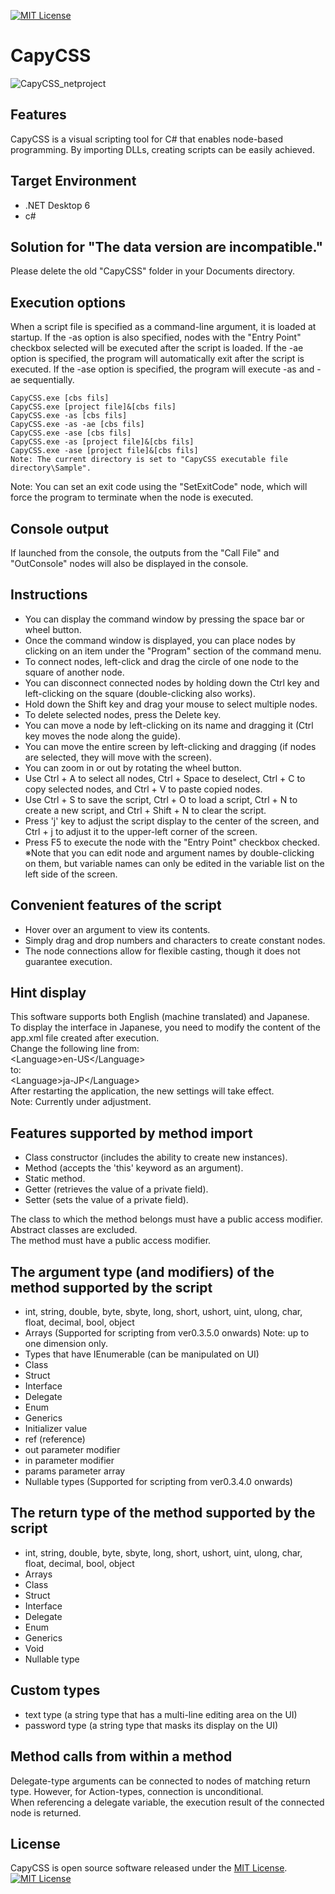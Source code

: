 [![MIT License](http://img.shields.io/badge/license-MIT-blue.svg?style=flat)](LICENSE)

# CapyCSS
![CapyCSS_netproject](https://user-images.githubusercontent.com/63950487/189475693-e937a85b-d228-450b-9288-fc376a7200a4.gif)

## Features
CapyCSS is a visual scripting tool for C# that enables node-based programming. By importing DLLs, creating scripts can be easily achieved.

## Target Environment
* .NET Desktop 6
* c#

## Solution for "The data version are incompatible."
Please delete the old "CapyCSS" folder in your Documents directory.

## Execution options
When a script file is specified as a command-line argument, it is loaded at startup. If the -as option is also specified, nodes with the "Entry Point" checkbox selected will be executed after the script is loaded. If the -ae option is specified, the program will automatically exit after the script is executed. If the -ase option is specified, the program will execute -as and -ae sequentially.
```
CapyCSS.exe [cbs fils]
CapyCSS.exe [project file]&[cbs fils]
CapyCSS.exe -as [cbs fils]
CapyCSS.exe -as -ae [cbs fils]
CapyCSS.exe -ase [cbs fils]
CapyCSS.exe -as [project file]&[cbs fils]
CapyCSS.exe -ase [project file]&[cbs fils]
Note: The current directory is set to "CapyCSS executable file directory\Sample".
```
Note: You can set an exit code using the "SetExitCode" node, which will force the program to terminate when the node is executed.

## Console output
If launched from the console, the outputs from the "Call File" and "OutConsole" nodes will also be displayed in the console.

## Instructions
* You can display the command window by pressing the space bar or wheel button.
* Once the command window is displayed, you can place nodes by clicking on an item under the "Program" section of the command menu.
* To connect nodes, left-click and drag the circle of one node to the square of another node.
* You can disconnect connected nodes by holding down the Ctrl key and left-clicking on the square (double-clicking also works).
* Hold down the Shift key and drag your mouse to select multiple nodes.
* To delete selected nodes, press the Delete key.
* You can move a node by left-clicking on its name and dragging it (Ctrl key moves the node along the guide).
* You can move the entire screen by left-clicking and dragging (if nodes are selected, they will move with the screen).
* You can zoom in or out by rotating the wheel button.
* Use Ctrl + A to select all nodes, Ctrl + Space to deselect, Ctrl + C to copy selected nodes, and Ctrl + V to paste copied nodes.
* Use Ctrl + S to save the script, Ctrl + O to load a script, Ctrl + N to create a new script, and Ctrl + Shift + N to clear the script.
* Press 'j' key to adjust the script display to the center of the screen, and Ctrl + j to adjust it to the upper-left corner of the screen.
* Press F5 to execute the node with the "Entry Point" checkbox checked.
※Note that you can edit node and argument names by double-clicking on them, but variable names can only be edited in the variable list on the left side of the screen.

## Convenient features of the script
* Hover over an argument to view its contents.
* Simply drag and drop numbers and characters to create constant nodes.
* The node connections allow for flexible casting, though it does not guarantee execution.

## Hint display
This software supports both English (machine translated) and Japanese.<br>
To display the interface in Japanese, you need to modify the content of the app.xml file created after execution.<br>
Change the following line from:<br>
&lt;Language>en-US&lt;/Language&gt;<br>
to: <br>
&lt;Language>ja-JP&lt;/Language&gt;<br>
After restarting the application, the new settings will take effect.<br>
Note: Currently under adjustment.

## Features supported by method import
* Class constructor (includes the ability to create new instances).
* Method (accepts the 'this' keyword as an argument).
* Static method.
* Getter (retrieves the value of a private field).
* Setter (sets the value of a private field).

The class to which the method belongs must have a public access modifier.<br>
Abstract classes are excluded.<br>
The method must have a public access modifier.<br>

## The argument type (and modifiers) of the method supported by the script
* int, string, double, byte, sbyte, long, short, ushort, uint, ulong, char, float, decimal, bool, object
* Arrays (Supported for scripting from ver0.3.5.0 onwards) Note: up to one dimension only.
* Types that have IEnumerable (can be manipulated on UI)
* Class
* Struct
* Interface
* Delegate
* Enum
* Generics
* Initializer value
* ref (reference)
* out parameter modifier
* in parameter modifier
* params parameter array
* Nullable types (Supported for scripting from ver0.3.4.0 onwards)

## The return type of the method supported by the script
* int, string, double, byte, sbyte, long, short, ushort, uint, ulong, char, float, decimal, bool, object
* Arrays
* Class
* Struct
* Interface
* Delegate
* Enum
* Generics
* Void
* Nullable type

## Custom types
* text type (a string type that has a multi-line editing area on the UI)
* password type (a string type that masks its display on the UI)

## Method calls from within a method
Delegate-type arguments can be connected to nodes of matching return type. However, for Action-types, connection is unconditional.<br>
When referencing a delegate variable, the execution result of the connected node is returned.

## License
CapyCSS is open source software released under the [MIT License](https://github.com/katsumiar/CapyCSS/blob/main/LICENSE). [![MIT License](http://img.shields.io/badge/license-MIT-blue.svg?style=flat)](LICENSE)
